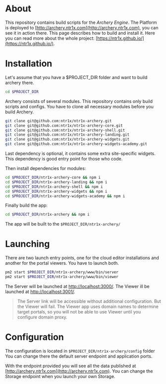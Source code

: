 # About

This repository contains build scripts for the _Archery Engine_. The Platform is deployed to
[http://archery.ntr1x.com](http://archery.ntr1x.com), you can see it in action there.
This page describes how to build and install it. Here you can read more about the whole project:
[https://ntr1x.github.io/](https://ntr1x.github.io/).

# Installation

Let's assume that you have a $PROJECT_DIR folder and want to build archery there.

``` bash
cd $PROJECT_DIR
```

Archery consists of several modules.
This repository contains only build scripts and configs.
You have to clone all necessary modules before you build Archery.

``` bash
git clone git@github.com:ntr1x/ntr1x-archery.git
git clone git@github.com:ntr1x/ntr1x-archery-core.git
git clone git@github.com:ntr1x/ntr1x-archery-shell.git
git clone git@github.com:ntr1x/ntr1x-archery-landing.git
git clone git@github.com:ntr1x/ntr1x-archery-widgets.git
git clone git@github.com:ntr1x/ntr1x-archery-widgets-academy.git
```

Last dependency is optional, it contains some extra site-specific widgets.
This dependency is good entry point for those who code.

Then install dependencies for modules:

``` bash
cd $PROJECT_DIR/ntr1x-archery-core && npm i
cd $PROJECT_DIR/ntr1x-archery-landing && npm i
cd $PROJECT_DIR/ntr1x-archery-shell && npm i
cd $PROJECT_DIR/ntr1x-archery-widgets && npm i
cd $PROJECT_DIR/ntr1x-archery-widgets-academy && npm i
```

Finally build the app:

``` bash
cd $PROJECT_DIR/ntr1x-archery && npm i
```

The app will be built to the `$PROJECT_DIR/ntr1x-archery/`

# Launching

There are two launch entry points, one for the cloud editor
installations and another for the portal viewers. You have
to launch both.

``` bash
pm2 start $PROJECT_DIR/ntr1x-archery/www/bin/server
pm2 start $PROJECT_DIR/ntr1x-archery/www/bin/viewer
```

The Server will be launched at
[http://localhost:3000/](http://localhost:3000/).
The Viewer ill be launched at
[http://localhost:3001/](http://localhost:3001/).

> The Server link will be accessible without additional configuration.
> But the Viewer will fail. The Viewer app uses domain names to determine
> target portals, so you will not be able to use Viewer until you
> configure domain proxy.

# Configuration

The configuration is located in `$PROJECT_DIR/ntr1x-archery/config` folder
You can change there the default server endpoint and application ports.

With the endpoint provided you will see all the data published at [http://archery.ntr1x.com](http://archery.ntr1x.com).
You can change the Storage endpoint when you launch your own Storage.
